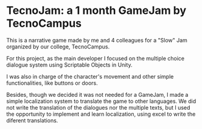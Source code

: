 # TecnoJam: a 1 month GameJam by TecnoCampus

This is a narrative game made by me and 4 colleagues for a "Slow" Jam organized by our college, TecnoCampus.

For this project, as the main developer I focused on the multiple choice dialogue system using Scriptable Objects in Unity.

I was also in charge of the character's movement and other simple functionalities, like buttons or doors.

Besides, though we decided it was not needed for a GameJam, I made a simple localization system to translate the game to other languages.
We did not write the translation of the dialogues nor the multiple texts, but I used the opportunity to implement and learn localization, using excel to write the diferent translations.
